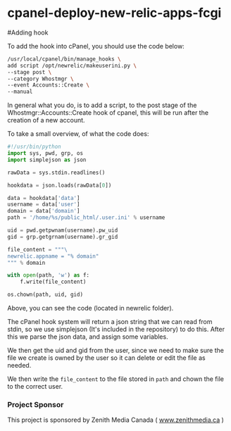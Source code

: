 cpanel-deploy-new-relic-apps-fcgi
============================

#Adding hook

To add the hook into cPanel, you should use the code below:

``` bash
/usr/local/cpanel/bin/manage_hooks \
add script /opt/newrelic/makeuserini.py \
--stage post \
--category Whostmgr \
--event Accounts::Create \
--manual
```
	
In general what you do, is to add a script, to the post stage of the Whostmgr::Accounts::Create hook of cpanel, this will be run after the creation of a new account.

To take a small overview, of what the code does:

``` python
#!/usr/bin/python
import sys, pwd, grp, os
import simplejson as json

rawData = sys.stdin.readlines()

hookdata = json.loads(rawData[0])

data = hookdata['data']
username = data['user']
domain = data['domain']
path = '/home/%s/public_html/.user.ini' % username

uid = pwd.getpwnam(username).pw_uid
gid = grp.getgrnam(username).gr_gid

file_content = """\
newrelic.appname = "% domain"
""" % domain

with open(path, 'w') as f:
    f.write(file_content)

os.chown(path, uid, gid)
```
	
Above, you can see the code (located in newrelic folder).

The cPanel hook system will return a json string that we can read from stdin, so we use simplejson (It's included in the repository) to do this. After this we parse the json data, and assign some variables.

We then get the uid and gid from the user, since we need to make sure the file we create is owned by the user so it can delete or edit the file as needed.

We then write the `file_content` to the file stored in `path` and chown the file to the correct user.

### Project Sponsor
This project is sponsored by Zenith Media Canada ( www.zenithmedia.ca )